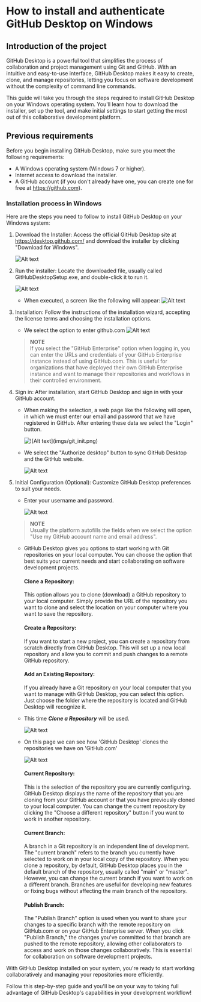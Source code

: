 # How to install and authenticate GitHub Desktop on Windows

## Introduction of the project

GitHub Desktop is a powerful tool that simplifies the process of collaboration and project management using Git and GitHub. With an intuitive and easy-to-use interface, GitHub Desktop makes it easy to create, clone, and manage repositories, letting you focus on software development without the complexity of command line commands.

This guide will take you through the steps required to install GitHub Desktop on your Windows operating system. You'll learn how to download the installer, set up the tool, and make initial settings to start getting the most out of this collaborative development platform.

## Previous requirements

Before you begin installing GitHub Desktop, make sure you meet the following requirements:

- A Windows operating system (Windows 7 or higher).
- Internet access to download the installer.
- A GitHub account (if you don't already have one, you can create one for free at https://github.com).


### Installation process in Windows

Here are the steps you need to follow to install GitHub Desktop on your Windows system:

1.  Download the Installer: Access the official GitHub Desktop site at https://desktop.github.com/ and download the installer by clicking "Download for Windows".

    ![Alt text](imgs/git_dekt_down.png)



2. Run the installer: Locate the downloaded file, usually called GitHubDesktopSetup.exe, and double-click it to run it.

    ![Alt text](imgs/download_program.png)
    - When executed, a screen like the following will appear:
    ![Alt text](imgs/git_install.png)

3. Installation: Follow the instructions of the installation wizard, accepting the license terms and choosing the installation options.
    - We select the option to enter github.com
    ![Alt text](imgs/git_init.png)

    > **NOTE**  
    If you select the "GitHub Enterprise" option when logging in, you can enter the URLs and credentials of your GitHub Enterprise instance instead of using GitHub.com. This is useful for organizations that have deployed their own GitHub Enterprise instance and want to manage their repositories and workflows in their controlled environment.    
        
4. Sign in: After installation, start GitHub Desktop and sign in with your GitHub account.
    
    -  When making the selection, a web page like the following will open, in which we must enter our email and password that we have registered in GitHub. After entering these data we select the "Login" button.

        ![!\[Alt text\](imgs/git_init.png)](imgs/Screenshot_17.png)



    - We select the "Authorize desktop" button to sync GitHub Desktop and the GitHub website.

         ![Alt text](imgs/Screenshot_18.png)


5. Initial Configuration (Optional): Customize GitHub Desktop preferences to suit your needs.
    - Enter your username and password.

        ![Alt text](imgs/Screenshot_20.png)

    > **NOTE**  
    Usually the platform autofills the fields when we select the option "Use my GitHub account name and email address".

    - GitHub Desktop gives you options to start working with Git repositories on your local computer. You can choose the option that best suits your current needs and start collaborating on software development projects.

        #### Clone a Repository: 
        This option allows you to clone (download) a GitHub repository to your local computer. Simply provide the URL of the repository you want to clone and select the location on your computer where you want to save the repository.

        #### Create a Repository: 
        If you want to start a new project, you can create a repository from scratch directly from GitHub Desktop. This will set up a new local repository and allow you to commit and push changes to a remote GitHub repository.

        #### Add an Existing Repository: 
        If you already have a Git repository on your local computer that you want to manage with GitHub Desktop, you can select this option. Just choose the folder where the repository is located and GitHub Desktop will recognize it.

    - This time ***Clone a Repository*** will be used.

        ![Alt text](imgs/Screenshot_21.png)
    
    - On this page we can see how 'GitHub Desktop' clones the repositories we have on 'GitHub.com'

        ![Alt text](imgs/Screenshot_22.png)

        #### Current Repository: 
        This is the selection of the repository you are currently configuring. GitHub Desktop displays the name of the repository that you are cloning from your GitHub account or that you have previously cloned to your local computer. You can change the current repository by clicking the "Choose a different repository" button if you want to work in another repository.
        
        #### Current Branch: 
        A branch in a Git repository is an independent line of development. The "current branch" refers to the branch you currently have selected to work on in your local copy of the repository. When you clone a repository, by default, GitHub Desktop places you in the default branch of the repository, usually called "main" or "master". However, you can change the current branch if you want to work on a different branch. Branches are useful for developing new features or fixing bugs without affecting the main branch of the repository.

        #### Publish Branch: 
        The "Publish Branch" option is used when you want to share your changes to a specific branch with the remote repository on GitHub.com or on your GitHub Enterprise server. When you click "Publish Branch," the changes you've committed to that branch are pushed to the remote repository, allowing other collaborators to access and work on those changes collaboratively. This is essential for collaboration on software development projects.




With GitHub Desktop installed on your system, you're ready to start working collaboratively and managing your repositories more efficiently.

Follow this step-by-step guide and you'll be on your way to taking full advantage of GitHub Desktop's capabilities in your development workflow!

